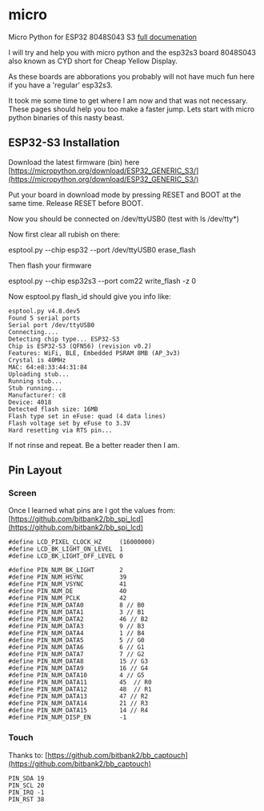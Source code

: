 # micro

Micro Python for ESP32 8048S043 S3 [full documenation](https://drive.google.com/file/d/1zXjLaWKtLhbnzKqttZI1uOZolPvU32vF/view?usp=sharing)

I will try and help you with micro python and the esp32s3 board 8048S043 also known as CYD short for Cheap Yellow Display.

As these boards are abborations you probably will not have much fun here if you have a 'regular' esp32s3.

It took me some time to get where I am now and that was not necessary. These pages should help you too make a faster jump. Lets start with micro python binaries of this nasty beast.

## ESP32-S3 Installation

Download the latest firmware (bin) here [https://micropython.org/download/ESP32_GENERIC_S3/](https://micropython.org/download/ESP32_GENERIC_S3/)

Put your board in download mode by pressing RESET and BOOT at the same time. Release RESET before BOOT.

Now you should be connected on /dev/ttyUSB0 (test with ls /dev/tty*)

Now first clear all rubish on there:

esptool.py --chip esp32 --port /dev/ttyUSB0 erase_flash

Then flash your firmware

esptool.py --chip esp32s3 --port com22 write_flash -z 0 <filename>

Now esptool.py flash_id should give you info like:

```
esptool.py v4.8.dev5
Found 5 serial ports
Serial port /dev/ttyUSB0
Connecting....
Detecting chip type... ESP32-S3
Chip is ESP32-S3 (QFN56) (revision v0.2)
Features: WiFi, BLE, Embedded PSRAM 8MB (AP_3v3)
Crystal is 40MHz
MAC: 64:e8:33:44:31:84
Uploading stub...
Running stub...
Stub running...
Manufacturer: c8
Device: 4018
Detected flash size: 16MB
Flash type set in eFuse: quad (4 data lines)
Flash voltage set by eFuse to 3.3V
Hard resetting via RTS pin...
```

If not rinse and repeat. Be a better reader then I am.


## Pin Layout

### Screen 

Once I learned what pins are I got the values from: [https://github.com/bitbank2/bb_spi_lcd](https://github.com/bitbank2/bb_spi_lcd)

```
#define LCD_PIXEL_CLOCK_HZ     (16000000)
#define LCD_BK_LIGHT_ON_LEVEL  1
#define LCD_BK_LIGHT_OFF_LEVEL 0

#define PIN_NUM_BK_LIGHT       2
#define PIN_NUM_HSYNC          39
#define PIN_NUM_VSYNC          41
#define PIN_NUM_DE             40
#define PIN_NUM_PCLK           42
#define PIN_NUM_DATA0          8 // B0
#define PIN_NUM_DATA1          3 // B1
#define PIN_NUM_DATA2          46 // B2
#define PIN_NUM_DATA3          9 // B3
#define PIN_NUM_DATA4          1 // B4
#define PIN_NUM_DATA5          5 // G0
#define PIN_NUM_DATA6          6 // G1
#define PIN_NUM_DATA7          7 // G2
#define PIN_NUM_DATA8          15 // G3
#define PIN_NUM_DATA9          16 // G4
#define PIN_NUM_DATA10         4 // G5
#define PIN_NUM_DATA11         45  // R0
#define PIN_NUM_DATA12         48  // R1
#define PIN_NUM_DATA13         47 // R2
#define PIN_NUM_DATA14         21 // R3
#define PIN_NUM_DATA15         14 // R4
#define PIN_NUM_DISP_EN        -1
```

### Touch

Thanks to: [https://github.com/bitbank2/bb_captouch](https://github.com/bitbank2/bb_captouch)

```
PIN_SDA 19
PIN_SCL 20
PIN_IRQ -1
PIN_RST 38   
```
